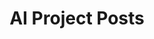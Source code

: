 ---
title: AI Project Posts
permalink: /projects/ai/posts/
layout: related_project_posts
key: AI
---
